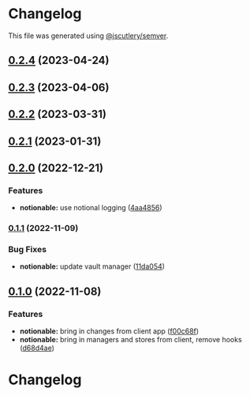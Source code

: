 # Changelog

This file was generated using [@jscutlery/semver](https://github.com/jscutlery/semver).

## [0.2.4](https://github.com/notional-finance/notional-monorepo/compare/notionable-0.2.3...notionable-0.2.4) (2023-04-24)

## [0.2.3](https://github.com/notional-finance/notional-monorepo/compare/notionable-0.2.2...notionable-0.2.3) (2023-04-06)

## [0.2.2](https://github.com/notional-finance/notional-monorepo/compare/notionable-0.2.1...notionable-0.2.2) (2023-03-31)

## [0.2.1](https://github.com/notional-finance/notional-monorepo/compare/notionable-0.2.0...notionable-0.2.1) (2023-01-31)

## [0.2.0](https://github.com/notional-finance/notional-monorepo/compare/notionable-0.1.1...notionable-0.2.0) (2022-12-21)


### Features

* **notionable:** use notional logging ([4aa4856](https://github.com/notional-finance/notional-monorepo/commit/4aa4856ec11a8399f9fff30ddd8a2043b6325e3a))

### [0.1.1](https://github.com/notional-finance/notional-monorepo/compare/notionable-0.1.0...notionable-0.1.1) (2022-11-09)


### Bug Fixes

* **notionable:** update vault manager ([11da054](https://github.com/notional-finance/notional-monorepo/commit/11da054a448bfafcff8f4de0966defb20e8e830d))

## [0.1.0](https://github.com/notional-finance/notional-monorepo/compare/notionable-0.0.9...notionable-0.1.0) (2022-11-08)


### Features

* **notionable:** bring in changes from client app ([f00c68f](https://github.com/notional-finance/notional-monorepo/commit/f00c68faed2b65b8d3a4939e69017bd4ec72c68f))
* **notionable:** bring in managers and stores from client, remove hooks ([d68d4ae](https://github.com/notional-finance/notional-monorepo/commit/d68d4ae8c027dfede628bbb70a07b453ffa2830d))

# Changelog
